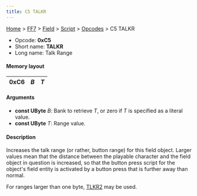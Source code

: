 ```yaml
---
title: C5 TALKR
---
```


[Home](/Main%20Page.md) > [FF7](/FF7.md) > [Field](/FF7/Field.md) > [Script](/FF7/Field/Script.md) > [Opcodes](/FF7/Field/Script/Opcodes.md) > C5 TALKR

-   Opcode: **0xC5**
-   Short name: **TALKR**
-   Long name: Talk Range

#### Memory layout

| 0xC6 | *B* | *T* |
|------|-----|-----|

#### Arguments

-   **const UByte** *B*: Bank to retrieve *T*, or zero if *T* is
    specified as a literal value.
-   **const UByte** *T*: Range value.

#### Description

Increases the talk range (or rather, button range) for this field
object. Larger values mean that the distance between the playable
character and the field object in question is increased, so that the
button press script for the object's field entity is activated by a
button press that is further away than normal.

For ranges larger than one byte, [TLKR2][] may be used.

  [TLKR2]: /FF7/Field/Script/Opcodes/D6%20TLKR2.md "wikilink"
